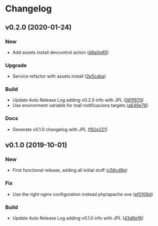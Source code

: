 # Changelog

## v0.2.0 (2020-01-24)

### New

* Add assets install devcontrol action ([d8a0e85](https://github.com/teecke/gp-nginx/commit/d8a0e85))

### Upgrade

* Service refactor with assets install ([2e5caba](https://github.com/teecke/gp-nginx/commit/2e5caba))

### Build

* Update Auto Release Log adding v0.2.0 info with JPL ([081f870](https://github.com/teecke/gp-nginx/commit/081f870))
* Use environment variable for mail notificacions targets ([a646e76](https://github.com/teecke/gp-nginx/commit/a646e76))

### Docs

* Generate v0.1.0 changelog with JPL ([f92e221](https://github.com/teecke/gp-nginx/commit/f92e221))

## v0.1.0 (2019-10-01)

### New

* First functional release, adding all initial stuff ([c56cd9e](https://github.com/teecke/gp-nginx/commit/c56cd9e))

### Fix

* Use the right nginx configuration instead php/apache one ([ef0108d](https://github.com/teecke/gp-nginx/commit/ef0108d))

### Build

* Update Auto Release Log adding v0.1.0 info with JPL ([43d6e16](https://github.com/teecke/gp-nginx/commit/43d6e16))

